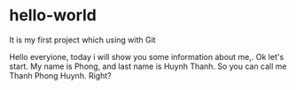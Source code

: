 # hello-world
It is my first project which using with Git

Hello everyione, today i will show you some information about me,. Ok let's start.
My name is Phong, and last name is Huynh Thanh. So you can call me Thanh Phong Huynh. Right?
